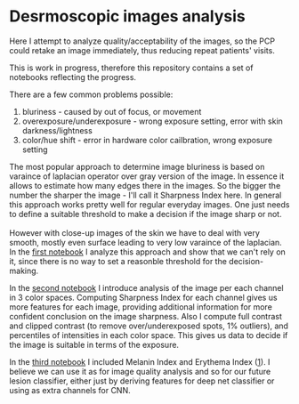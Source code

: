 # Desrmoscopic images analysis
Here I attempt to analyze quality/acceptability of the images, so the PCP could retake an image immediately, thus reducing repeat patients' visits.

This is work in progress, therefore this repository contains a set of notebooks reflecting the progress.

There are a few common problems possible: 
1) bluriness - caused by out of focus, or movement
2) overexposure/underexposure - wrong exposure setting, error with skin darkness/lightness
3) color/hue shift  - error in hardware color cailbration, wrong exposure setting

The most popular approach to determine image bluriness is based on varaince of laplacian operator over gray version of the image. In essence it allows to estimate how many edges there in the images. So the bigger the number the sharper the image - I'll call it Sharpness Index here. In general this approach works pretty well for regular everyday images. One just needs to define a suitable threshold to make a decision if the image sharp or not. <br><br>
However with close-up images of the skin we have to deal with very smooth, mostly even surface leading to very low varaince of the laplacian. In the <a href='https://github.com/alexey-ny/Desrmascopic-images-analysis/blob/main/eda-blur-rgb.ipynb'>first notebook</a> I analyze this approach and show that we can't rely on it, since there is no way to set a reasonble threshold for the decision-making.

In the <a href='https://github.com/alexey-ny/Desrmascopic-images-analysis/blob/main/eda-blur-rgb-hsv-ycrcb.ipynb'>second notebook</a> I introduce analysis of the image per each channel in 3 color spaces. Computing Sharpness Index for each channel gives us more features for each image, providing additional information for more confident conclusion on the image sharpness. 
Also I compute full contrast and clipped contrast (to remove over/underexposed spots, 1% outliers), and percentiles of intensities in each color space. This gives us data to decide if the image is suitable in terms of the exposure.

In the <a href='https://github.com/alexey-ny/Desrmascopic-images-analysis/blob/main/sharpness-contrast-intensities-mi-ie-maps.ipynb'>third notebook</a> I included  Melanin Index and Erythema Index ([1]). I believe we can use it as for image quality analysis and so for our future lesion classifier, either just by deriving features for deep net classifier or using as extra channels for CNN.


[1]: <https://rdcu.be/c3IJD>
